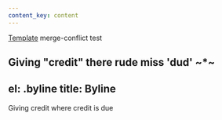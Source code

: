 ```yaml
---
content_key: content
---
```

[Template](../../patterns/03-templates-00-page/03-templates-00-page.html) merge-conflict test

Giving \"credit"
there rude miss 'dud'
~*~
---
el: .byline
title: Byline
---
Giving credit where credit is due
